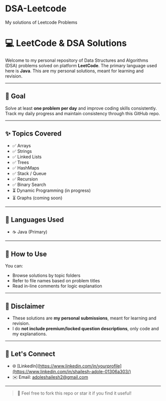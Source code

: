 # DSA-Leetcode
My solutions of Leetcode Problems

# 💻 LeetCode & DSA Solutions

Welcome to my personal repository of Data Structures and Algorithms (DSA) problems solved on platform **LeetCode**. The primary language used here is **Java**. This are my personal solutions, meant for learning and revision.

---

## 📅 Goal
Solve at least **one problem per day** and improve coding skills consistently.  
Track my daily progress and maintain consistency through this GitHub repo.

---


## ✨ Topics Covered

- ✅ Arrays
- ✅ Strings
- ✅ Linked Lists
- ✅ Trees
- ✅ HashMaps
- ✅ Stack / Queue
- ✅ Recursion
- ✅ Binary Search
- ⏳ Dynamic Programming (in progress)
- ⏳ Graphs (coming soon)

---

## 🔧 Languages Used

- ☕ Java (Primary)

---

## 📘 How to Use

You can:
- Browse solutions by topic folders
- Refer to file names based on problem titles
- Read in-line comments for logic explanation

---

## 📌 Disclaimer

- These solutions are **my personal submissions**, meant for learning and revision.
- I do **not include premium/locked question descriptions**, only code and my explanations.

---

## 🚀 Let's Connect

- 🌐 [LinkedIn](https://www.linkedin.com/in/yourprofile](https://www.linkedin.com/in/shailesh-adole-01306a303/)
- ✉️ Email: adoleshailesh2@gmail.com

---

> 🙌 Feel free to fork this repo or star it if you find it useful!
